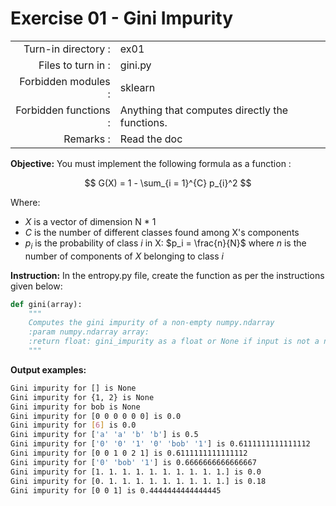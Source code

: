 # Exercise 01 - Gini Impurity

|                         |                    |
| -----------------------:| ------------------ |
|   Turn-in directory :   |  ex01              |
|   Files to turn in :    |  gini.py           |
|   Forbidden modules :   |  sklearn            |
|   Forbidden functions : |  Anything that computes directly the functions. |
|   Remarks :             |  Read the doc      |


**Objective:**
You must implement the following formula as a function : 

$$
G(X) = 1 - \sum_{i = 1}^{C} p_{i}^2 
$$

Where:  
- $X$ is a vector of dimension N * 1
- $C$ is the number of different classes found among X's components 
- $p_i$ is the probability of class $i$ in X: $p_i = \frac{n}{N}$ where $n$ is the number of components of $X$ belonging to class $i$

**Instruction:**
In the entropy.py file, create the function as per the instructions given below:

```python
def gini(array):
    """
    Computes the gini impurity of a non-empty numpy.ndarray
    :param numpy.ndarray array: 
    :return float: gini_impurity as a float or None if input is not a non-empty numpy.ndarray 
    """
```

**Output examples:**
```bash
Gini impurity for [] is None
Gini impurity for {1, 2} is None
Gini impurity for bob is None
Gini impurity for [0 0 0 0 0 0] is 0.0
Gini impurity for [6] is 0.0
Gini impurity for ['a' 'a' 'b' 'b'] is 0.5
Gini impurity for ['0' '0' '1' '0' 'bob' '1'] is 0.6111111111111112
Gini impurity for [0 0 1 0 2 1] is 0.6111111111111112
Gini impurity for ['0' 'bob' '1'] is 0.6666666666666667
Gini impurity for [1. 1. 1. 1. 1. 1. 1. 1. 1. 1.] is 0.0
Gini impurity for [0. 1. 1. 1. 1. 1. 1. 1. 1. 1.] is 0.18
Gini impurity for [0 0 1] is 0.4444444444444445
```